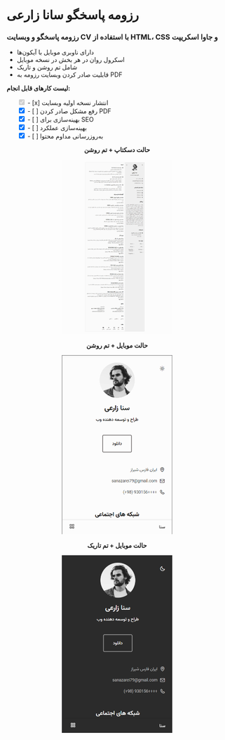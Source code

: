 
# رزومه پاسخگو سانا زارعی
### رزومه پاسخگو و وبسایت CV با استفاده از HTML، CSS و جاوا اسکریپت

- دارای ناوبری موبایل با آیکون‌ها
- اسکرول روان در هر بخش در نسخه موبایل
- شامل تم روشن و تاریک
- قابلیت صادر کردن وبسایت رزومه به PDF
  
 **لیست کارهای قابل انجام:**

<ul style="list-style-type:none; direction= rtl;">
    <li><input type="checkbox" checked disabled> - [x] انتشار نسخه اولیه وبسایت </li>
    <li><input type="checkbox" checked> - [ ] رفع مشکل صادر کردن PDF </li>
    <li><input type="checkbox" checked> - [ ] بهینه‌سازی برای SEO </li>
    <li><input type="checkbox" checked> - [ ] بهینه‌سازی عملکرد </li>
    <li><input type="checkbox" checked> - [ ] به‌روزرسانی مداوم محتوا </li>
</ul>

<p align="center">
  <strong>حالت دسکتاپ + تم روشن</strong>
</p>

<p align="center">
  <img src="Screenshot/ScreenShot1.jpg" width="50%" alt="حالت دسکتاپ + تم روشن">
</p>

<p align="center">
  <strong>حالت موبایل + تم روشن</strong>
</p>

<p align="center">
  <img src="Screenshot/ScreenShot2.png" width="50%" alt="حالت موبایل + تم روشن">
</p>
<p align="center">
  <strong>حالت موبایل + تم تاریک</strong>
</p>
<p align="center">
  <img src="Screenshot/ScreenShot3.png" width="50%" alt="حالت موبایل + تم تاریک">
</p>
